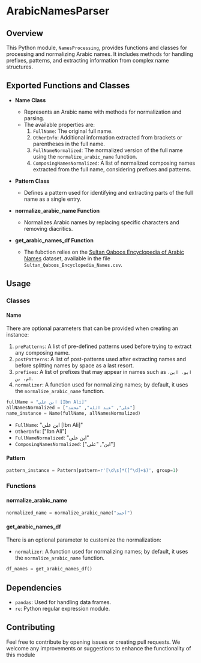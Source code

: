 # ArabicNamesParser

## Overview

This Python module, `NamesProcessing`, provides functions and classes for processing and normalizing Arabic names. It includes methods for handling prefixes, patterns, and extracting information from complex name structures.

## Exported Functions and Classes

* **Name Class**

  * Represents an Arabic name with methods for normalization and parsing.
  * The available properties are:
    1. `FullName`: The original full name.
    2. `OtherInfo`: Additional information extracted from brackets or parentheses in the full name.
    3. `FullNameNormalized`: The normalized version of the full name using the `normalize_arabic_name` function.
    4. `ComposingNamesNormalized`: A list of normalized composing names extracted from the full name, considering prefixes and patterns.
* **Pattern Class**

  * Defines a pattern used for identifying and extracting parts of the full name as a single entry.
* **normalize_arabic_name Function**

  * Normalizes Arabic names by replacing specific characters and removing diacritics.
* **get_arabic_names_df Function**

  * The fubction relies on the [Sultan Qaboos Encyclopedia of Arabic Names](http://arabiclexicon.hawramani.com/sultan-qaboos-encyclopedia-of-arab-names/) dataset, available in the file `Sultan_Qaboos_Encyclopedia_Names.csv`.

## Usage

### Classes

#### Name

There are optional parameters that can be provided when creating an instance:

1. `prePatterns`: A list of pre-defined patterns used before trying to extract any composing name.
2. `postPatterns`: A list of post-patterns used after extracting names and before splitting names by space as a last resort.
3. `prefixes`: A list of prefixes that may appear in names such as `ابو، ابن، ام، بن`.
4. `normalizer`: A function used for normalizing names; by default, it uses the `normalize_arabic_name` function.

```python
fullName = "ابن علي [Ibn Ali]"
allNamesNormalized = ["على", "عبد الله", "محمد"]
name_instance = Name(fullName, allNamesNormalized)
```

* `FullName`: "ابن علي [Ibn Ali]"
* `OtherInfo`: ["Ibn Ali"]
* `FullNameNormalized`: "ابن على"
* `ComposingNamesNormalized`: ["ابن", "على"]

#### Pattern

```python
pattern_instance = Pattern(pattern=r'[\d\s]*([^\d]+$)', group=1)
```

### Functions

#### normalize_arabic_name

```python
normalized_name = normalize_arabic_name("أحمد")
```

#### get_arabic_names_df

There is an optional parameter to customize the normalization:

* `normalizer`: A function used for normalizing names; by default, it uses the `normalize_arabic_name` function.

```python
df_names = get_arabic_names_df()
```

## Dependencies

* `pandas`: Used for handling data frames.
* `re`: Python regular expression module.

## Contributing

Feel free to contribute by opening issues or creating pull requests. We welcome any improvements or suggestions to enhance the functionality of this module
